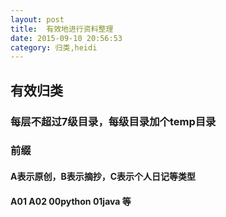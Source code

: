 ```yaml
---
layout: post 
title:  有效地进行资料整理
date: 2015-09-10 20:56:53 
category: 归类,heidi
---
```


##  有效归类

### 每层不超过7级目录，每级目录加个temp目录


### 前缀
#### A表示原创，B表示摘抄，C表示个人日记等类型
#### A01 A02  00python 01java 等